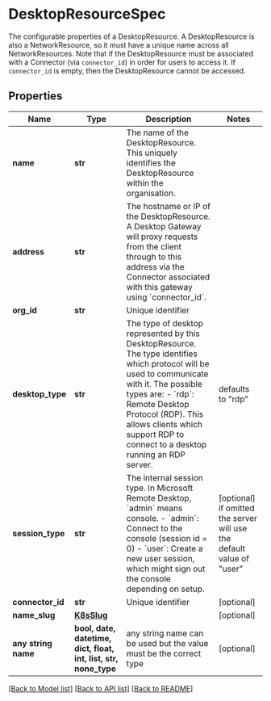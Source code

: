 # DesktopResourceSpec

The configurable properties of a DesktopResource. A DesktopResource is also a NetworkResource, so it must have a unique name across all NetworkResources. Note that if the DesktopResource must be associated with a Connector (via `connector_id`) in order for users to access it. If `connector_id` is empty, then the DesktopResource cannot be accessed. 

## Properties
Name | Type | Description | Notes
------------ | ------------- | ------------- | -------------
**name** | **str** | The name of the DesktopResource. This uniquely identifies the DesktopResource within the organisation.  | 
**address** | **str** | The hostname or IP of the DesktopResource. A Desktop Gateway will proxy requests from the client through to this address via the Connector associated with this gateway using &#x60;connector_id&#x60;.  | 
**org_id** | **str** | Unique identifier | 
**desktop_type** | **str** | The type of desktop represented by this DesktopResource. The type identifies which protocol will be used to communicate with it. The possible types are:   - &#x60;rdp&#x60;: Remote Desktop Protocol (RDP). This allows clients which support RDP to connect to a desktop     running an RDP server.  | defaults to "rdp"
**session_type** | **str** | The internal session type. In Microsoft Remote Desktop, &#x60;admin&#x60; means console.   - &#x60;admin&#x60;: Connect to the console (session id &#x3D; 0)   - &#x60;user&#x60;: Create a new user session, which might sign out the console depending on setup.  | [optional]  if omitted the server will use the default value of "user"
**connector_id** | **str** | Unique identifier | [optional] 
**name_slug** | [**K8sSlug**](K8sSlug.md) |  | [optional] 
**any string name** | **bool, date, datetime, dict, float, int, list, str, none_type** | any string name can be used but the value must be the correct type | [optional]

[[Back to Model list]](../README.md#documentation-for-models) [[Back to API list]](../README.md#documentation-for-api-endpoints) [[Back to README]](../README.md)


